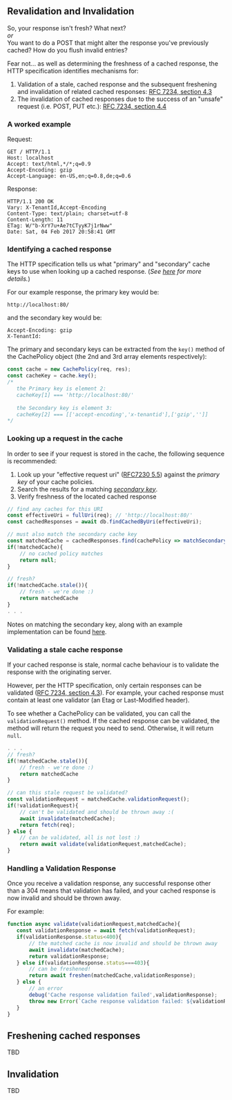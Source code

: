 ## Revalidation and Invalidation

So, your response isn't fresh? What next?<br>
_or_<br>
You want to do a POST that might alter the response you've previously cached? How do you flush invalid entries? 

Fear not... as well as determining the freshness of a cached response, the HTTP specification identifies mechanisms for:

1. Validation of a stale, cached response and the subsequent freshening and invalidation of related cached responses: [RFC 7234, section 4.3][7234.4.3]
2. The invalidation of cached responses due to the success of an "unsafe" request (i.e. POST, PUT etc.): [RFC 7234, section 4.4][7234.4.4]

### A worked example

Request:
```
GET / HTTP/1.1
Host: localhost
Accept: text/html,*/*;q=0.9
Accept-Encoding: gzip
Accept-Language: en-US,en;q=0.8,de;q=0.6
```
Response:
```
HTTP/1.1 200 OK
Vary: X-TenantId,Accept-Encoding
Content-Type: text/plain; charset=utf-8
Content-Length: 11
ETag: W/"b-XrY7u+Ae7tCTyyK7j1rNww"
Date: Sat, 04 Feb 2017 20:58:41 GMT
```

### Identifying a cached response

The HTTP specification tells us what "primary" and "secondary" cache keys to use when looking up a cached response. (_See [here](./response-identification.md) for more details._)

For our example response, the primary key would be:
```
http://localhost:80/
```
and the secondary key would be:
```
Accept-Encoding: gzip
X-TenantId:
```

The primary and secondary keys can be extracted from the `key()` method of the CachePolicy object (the 2nd and 3rd array elements respectively):

```javascript
const cache = new CachePolicy(req, res);
const cacheKey = cache.key();
/*
   the Primary key is element 2:
   cacheKey[1] === 'http://localhost:80/'
   
   the Secondary key is element 3:
   cacheKey[2] === [['accept-encoding','x-tenantid'],['gzip','']]
*/
```

### Looking up a request in the cache
In order to see if your request is stored in the cache, the following sequence is recommended:

1. Look up your "effective request uri" ([RFC7230 5.5][7230.5.5]) against the _primary key_ of your cache policies.
2. Search the results for a matching [_secondary key_](./response-identification.md).
3. Verify freshness of the located cached response

```javascript
// find any caches for this URI
const effectiveUri = fullUri(req); // 'http://localhost:80/'
const cachedResponses = await db.findCachedByUri(effectiveUri);

// must also match the secondary cache key
const matchedCache = cachedResponses.find(cachePolicy => matchSecondaryKey(cachePolicy,req));
if(!matchedCache){
	// no cached policy matches
    return null;
}

// fresh?
if(!matchedCache.stale()){
	// fresh - we're done :)
    return matchedCache
}
. . .
```

Notes on matching the secondary key, along with an example implementation can be found [here](./secondary-key-matching.md).

### Validating a stale cache response
If your cached response is stale, normal cache behaviour is to validate the response with the originating server.

However, per the HTTP specification, only certain responses can be validated ([RFC 7234, section 4.3][7234.4.3]). For example, your cached response must contain at least one validator (an Etag or Last-Modified header).

To see whether a CachePolicy can be validated, you can call the `validationRequest()` method. If the cached response can be validated, the method will return the request you need to send. Otherwise, it will return `null`.

```javascript
. . .
// fresh?
if(!matchedCache.stale()){
	// fresh - we're done :)
    return matchedCache
}

// can this stale request be validated?
const validationRequest = matchedCache.validationRequest();
if(!validationRequest){
	// can't be validated and should be thrown away :(
    await invalidate(matchedCache);
    return fetch(req);
} else {
	// can be validated, all is not lost :)
    return await validate(validationRequest,matchedCache);
}
```


### Handling a Validation Response

Once you receive a validation response, any successful response other than a 304 means that validation has failed, and your cached response is now invalid and should be thrown away.

For example:
```javascript
function async validate(validationRequest,matchedCache){
   const validationResponse = await fetch(validationRequest);
   if(validationResponse.status<400){
       // the matched cache is now invalid and should be thrown away
       await invalidate(matchedCache);
       return validationResponse;
   } else if(validationResponse.status===403){
       // can be freshened!
       return await freshen(matchedCache,validationResponse);
   } else {
       // an error
       debug('Cache response validation failed',validationResponse);
       throw new Error(`Cache response validation failed: ${validationResponse.status}`);
   }
}
```       


## Freshening cached responses
TBD

## Invalidation
TBD

[7234.4.3]: http://httpwg.org/specs/rfc7234.html#validation.model
[7234.4.4]: http://httpwg.org/specs/rfc7234.html#invalidation
[7234.4.1]: http://httpwg.org/specs/rfc7234.html#rfc.section.4.1
[7230.5.5]: http://httpwg.org/specs/rfc7230.html#effective.request.uri
[7230.3.2.2]: http://httpwg.org/specs/rfc7230.html#rfc.section.3.2.2
[7230.3.2.4]: http://httpwg.org/specs/rfc7230.html#rfc.section.3.2.4
